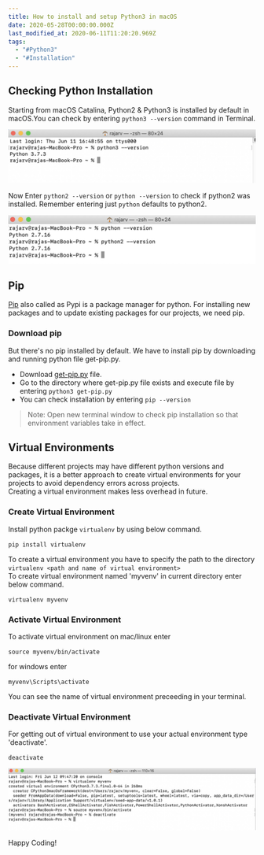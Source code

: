 ```yaml
---
title: How to install and setup Python3 in macOS
date: 2020-05-28T00:00:00.000Z
last_modified_at: 2020-06-11T11:20:20.969Z
tags:
  - "#Python3"
  - "#Installation"
---
```

## Checking Python Installation
Starting from macOS Catalina, Python2 & Python3 is installed by default in macOS.You can check by entering `python3 --version` command in Terminal.

![python3 version](/assets/images/uploads/2020-05-28-0.jpeg)

Now Enter `python2 --version`  or `python --version` to check if python2 was installed. Remember entering just `python` defaults to python2.

![python2 version](/assets/images/uploads/2020-05-28-1.jpeg)

## [](https://pip.pypa.io/en/stable/)Pip

[Pip](https://pip.pypa.io/en/stable/) also called as Pypi is a package manager for python. For installing new packages and to update existing packages for our projects, we need pip.

### Download pip

But there's no pip installed by default. We have to install pip by downloading and running python file get-pip.py.

* Download [get-pip.py](https://bootstrap.pypa.io/get-pip.py) file.
* Go to the directory where get-pip.py file exists and execute file by entering `python3 get-pip.py`
* You can check installation by entering `pip --version`

> Note: Open new terminal window to check pip installation so that environment variables take in effect.

## Virtual Environments
Because different projects may have different python versions and packages, it is a better approach to create virtual environments for your projects to avoid dependency errors across projects.  
Creating a virtual environment makes less overhead in future.

### Create Virtual Environment
Install python packge `virtualenv` by using below command.
```shell
pip install virtualenv
```
To create a virtual environment you have to specify the path to the directory `virtualenv <path and name of virtual environment>`  
To create virtual environment named 'myvenv' in current directory enter below command.
```shell
virtualenv myvenv
```

### Activate Virtual Environment
To activate virtual environment on mac/linux enter
```shell
source myvenv/bin/activate
```
for windows enter
```
myvenv\Scripts\activate
```
You can see the name of virtual environment preceeding in your terminal.

### Deactivate Virtual Environment
For getting out of virtual environment to use your actual environment type 'deactivate'.
```shell
deactivate
``` 
![python virtual environment](/assets/images/uploads/2020-05-28-2.jpeg)

Happy Coding!